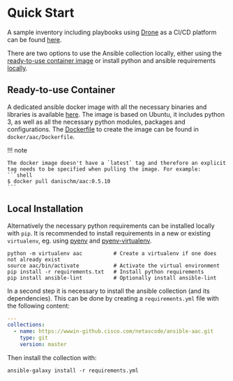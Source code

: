 # Quick Start

A sample inventory including playbooks using [Drone](https://drone.io/) as a CI/CD platform can be found [here](https://wwwin-github.cisco.com/netascode/aac-inventory).

There are two options to use the Ansible collection locally, either using the [ready-to-use container image](#ready-to-use-container) or install python and ansible requirements [locally](#local-installation).

## Ready-to-use Container

A dedicated ansible docker image with all the necessary binaries and libraries is available [here](https://hub.docker.com/r/danischm/aac/tags). The image is based on Ubuntu, it includes python 3, as well as all the necessary python modules, packages and configurations. The [Dockerfile](https://wwwin-github.cisco.com/netascode/aac/blob/master/docker/aac/Dockerfile) to create the image can be found in ```docker/aac/Dockerfile```.

!!! note

    The docker image doesn't have a `latest` tag and therefore an explicit tag needs to be specified when pulling the image. For example:
    ```shell
    $ docker pull danischm/aac:0.5.10
    ```

## Local Installation

Alternatively the necessary python requirements can be installed locally with ```pip```. It is recommended to install requirements in a new or existing ```virtualenv```, eg. using [pyenv](https://github.com/pyenv/pyenv) and [pyenv-virtualenv](https://github.com/pyenv/pyenv-virtualenv).

```
python -m virtualenv aac          # Create a virtualenv if one does not already exist
source aac/bin/activate           # Activate the virtual environment
pip install -r requirements.txt   # Install python requirements
pip install ansible-lint          # Optionally install ansible-lint
```

In a second step it is necessary to install the ansible collection (and its dependencies). This can be done by creating a ```requirements.yml``` file with the following content:

```yaml
---
collections:
  - name: https://wwwin-github.cisco.com/netascode/ansible-aac.git
    type: git
    version: master
```

Then install the collection with:

```
ansible-galaxy install -r requirements.yml
```
